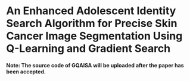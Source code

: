 # An Enhanced Adolescent Identity Search Algorithm for Precise Skin Cancer Image Segmentation Using Q-Learning and Gradient Search
#### Note: The source code of GQAISA will be uploaded after the paper has been accepted.
